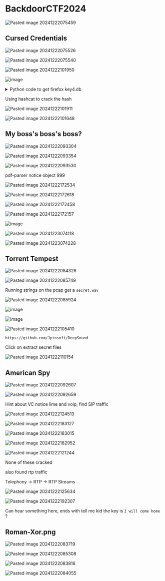 # BackdoorCTF2024

![Pasted image 20241222075459](https://github.com/user-attachments/assets/59ca0a94-5dd9-4b0d-80d2-991376a002d1)


## Cursed Credentials


![Pasted image 20241222075526](https://github.com/user-attachments/assets/98737a90-b52e-4f95-be87-42d9f437047d)





![Pasted image 20241222075540](https://github.com/user-attachments/assets/f24aa0be-0510-43c4-926d-6d4387dfda0b)



![Pasted image 20241222101950](https://github.com/user-attachments/assets/328e5d03-5f24-418c-8ff4-1a3316df5e22)

![image](https://github.com/user-attachments/assets/c6394b06-5aa2-474a-ba7b-3a4a43536048)



<details>

<summary>Python code to get firefox key4.db</summary>


```
import argparse
import binascii
import hashlib
import hmac
import os
import sqlite3
import struct
import sys
from Crypto.Cipher import AES, DES3
from pyasn1.codec.der import decoder


class MasterPasswordInfos:
    def __init__(self, mode, global_salt, entry_salt, cipher_text, no_master_password, iteration=None, iv=None):
        if mode not in ['aes', '3des']:
            raise ValueError('Invalid mode. Supported modes are: aes, 3des.')

        self.mode = mode
        self.global_salt = global_salt
        self.entry_salt = entry_salt
        self.cipher_text = cipher_text
        self.no_master_password = no_master_password
        self.iteration = iteration
        self.iv = iv


def read_bsd_db(db_filepath):
    """Read key3.db (legacy) database."""
    with open(db_filepath, 'rb') as f:
        header = f.read(4 * 15)

        magic = struct.unpack('>L', header[0:4])[0]
        if magic != 0x61561:
            raise ValueError('Invalid magic number in database header.')

        version = struct.unpack('>L', header[4:8])[0]
        if version != 2:
            raise ValueError('Unsupported database version.')

        pagesize = struct.unpack('>L', header[12:16])[0]
        nkeys = struct.unpack('>L', header[56:60])[0]

        readkeys = 0
        page = 1
        db1 = []

        while readkeys < nkeys:
            f.seek(pagesize * page)
            offsets = f.read((nkeys + 1) * 4 + 2)

            offset_vals = []
            i = 0
            while True:
                key = struct.unpack('<H', offsets[(2 + i):(2 + i + 2)])[0]
                val = struct.unpack('<H', offsets[(4 + i):(4 + i + 2)])[0]
                nval = struct.unpack('<H', offsets[(8 + i):(8 + i + 2)])[0]
                if nval == val:
                    break

                offset_vals.extend([key + (pagesize * page), val + (pagesize * page)])
                readkeys += 1
                i += 4

            offset_vals.append(pagesize * (page + 1))
            val_key = sorted(offset_vals)

            for j in range(len(val_key) - 1):
                f.seek(val_key[j])
                data = f.read(val_key[j + 1] - val_key[j])
                db1.append(data)

            page += 1

        return {db1[i + 1]: db1[i] for i in range(0, len(db1), 2)}


def decrypt_mozilla_3des(global_salt, entry_salt, cipher_text):
    """Attempt to decrypt using 3DES."""
    hp = hashlib.sha1(global_salt).digest()
    chp = hashlib.sha1(hp + entry_salt).digest()
    pes = entry_salt + b'\x00' * (20 - len(entry_salt))
    k1 = hmac.new(chp, pes + entry_salt, hashlib.sha1).digest()
    tk = hmac.new(chp, pes, hashlib.sha1).digest()
    k2 = hmac.new(chp, tk + entry_salt, hashlib.sha1).digest()
    key = k1 + k2
    iv = key[-8:]
    return DES3.new(key[:24], DES3.MODE_CBC, iv).decrypt(cipher_text) == b'password-check\x02\x02'


def decrypt_pbe_aes(global_salt, entry_salt, iteration, iv, cipher_text):
    """Attempt to decrypt using AES."""
    key = hashlib.pbkdf2_hmac('sha256', hashlib.sha1(global_salt).digest(), entry_salt, iteration, dklen=32)
    return AES.new(key, AES.MODE_CBC, iv).decrypt(cipher_text) == b'password-check\x02\x02'


def extract_master_password_infos(db_filepath, db_version):
    """Extract encryption details for master password."""
    if db_version == 3:
        db_values = read_bsd_db(db_filepath)
        global_salt = db_values[b'global-salt']
        pwd_check = db_values[b'password-check']
        entry_salt = pwd_check[3:3 + pwd_check[1]]
        cipher_text = pwd_check[-16:]
        no_master_password = decrypt_mozilla_3des(global_salt, entry_salt, cipher_text)
        return MasterPasswordInfos('3des', global_salt, entry_salt, cipher_text, no_master_password)
    elif db_version == 4:
        db = sqlite3.connect(db_filepath)
        c = db.cursor()
        c.execute('SELECT item1, item2 FROM metadata WHERE id = "password"')
        global_salt, encoded_item2 = c.fetchone()
        decoded_item2 = decoder.decode(encoded_item2)
        pbe_algo = str(decoded_item2[0][0][0])

        if pbe_algo == '1.2.840.113549.1.12.5.1.3':  # 3DES
            entry_salt = decoded_item2[0][0][1][0].asOctets()
            cipher_text = decoded_item2[0][1].asOctets()
            no_master_password = decrypt_mozilla_3des(global_salt, entry_salt, cipher_text)
            return MasterPasswordInfos('3des', global_salt, entry_salt, cipher_text, no_master_password)
        elif pbe_algo == '1.2.840.113549.1.5.13':  # AES
            entry_salt = decoded_item2[0][0][1][0][1][0].asOctets()
            iteration = int(decoded_item2[0][0][1][0][1][1])
            iv = b'\x04\x0e' + decoded_item2[0][0][1][1][1].asOctets()
            cipher_text = decoded_item2[0][1].asOctets()
            no_master_password = decrypt_pbe_aes(global_salt, entry_salt, iteration, iv, cipher_text)
            return MasterPasswordInfos('aes', global_salt, entry_salt, cipher_text, no_master_password, iteration, iv)
    raise ValueError("Unsupported database version")


def get_hashcat_format(mp_infos):
    """Generate hashcat-compatible string."""
    if mp_infos.no_master_password:
        return 'No Primary Password is set.'
    if mp_infos.mode == '3des':
        return f'$mozilla$*3DES*{binascii.hexlify(mp_infos.global_salt).decode()}*' \
               f'{binascii.hexlify(mp_infos.entry_salt).decode()}*' \
               f'{binascii.hexlify(mp_infos.cipher_text).decode()}'
    return f'$mozilla$*AES*{binascii.hexlify(mp_infos.global_salt).decode()}*' \
           f'{binascii.hexlify(mp_infos.entry_salt).decode()}*{mp_infos.iteration}*' \
           f'{binascii.hexlify(mp_infos.iv).decode()}*{binascii.hexlify(mp_infos.cipher_text).decode()}'


if __name__ == '__main__':
    parser = argparse.ArgumentParser(description="Extract master password info for hashcat")
    parser.add_argument('db_path', help='Path to key3.db or key4.db')
    args = parser.parse_args()

    if not os.path.exists(args.db_path):
        print("Database file not found!")
        sys.exit(1)

    db_type = 3 if 'key3.db' in args.db_path else 4
    mp_infos = extract_master_password_infos(args.db_path, db_type)
    print(get_hashcat_format(mp_infos))
    
```
</details>



Using hashcat to crack the hash


![Pasted image 20241222101911](https://github.com/user-attachments/assets/74c78ccb-6647-4e39-85db-f411a92b43a4)


![Pasted image 20241222101648](https://github.com/user-attachments/assets/a435b7a0-73bf-4962-bcc2-24c36cca9292)



## My boss's boss's boss?

![Pasted image 20241222093304](https://github.com/user-attachments/assets/4372adef-f2ec-491d-946a-1f8a4904ac16)


![Pasted image 20241222093354](https://github.com/user-attachments/assets/22ca2156-19e2-43ed-b542-d9ded8d0af7e)

![Pasted image 20241222093530](https://github.com/user-attachments/assets/b54c8180-9cad-4929-8ab7-f8b8fe3fcdf9)


pdf-parser notice object 999


![Pasted image 20241222172534](https://github.com/user-attachments/assets/eadd20fc-4852-412f-a055-d560176cbf2a)


![Pasted image 20241222172618](https://github.com/user-attachments/assets/73985ee0-49e4-4c73-842f-c5158bcc8527)


![Pasted image 20241222172458](https://github.com/user-attachments/assets/04009982-d978-4d0e-a519-3b400961e5cf)

![Pasted image 20241222172157](https://github.com/user-attachments/assets/c7d603f7-1968-4319-9af7-c9f0d4405a79)


![image](https://github.com/user-attachments/assets/e45a422d-3eb3-4c02-b6b2-0cf8facdbc63)


![Pasted image 20241223074118](https://github.com/user-attachments/assets/06a51bcc-8859-413c-a0a7-af8341e4dff5)


![Pasted image 20241223074228](https://github.com/user-attachments/assets/53ee5c37-95c0-4508-97f4-af912ca77a79)


## Torrent Tempest



![Pasted image 20241222084326](https://github.com/user-attachments/assets/5d549ce9-bf53-42b0-982e-86260b3c11c1)



![Pasted image 20241222085749](https://github.com/user-attachments/assets/ca526036-b27c-445c-a6aa-99aa8651b3d1)

Running strings on the pcap get a `secret.wav`


![Pasted image 20241222085924](https://github.com/user-attachments/assets/c9330ca4-624c-448f-8848-4d29254f2276)


![image](https://github.com/user-attachments/assets/9fc1735a-76e5-4352-838d-9e03e3043987)


![image](https://github.com/user-attachments/assets/ef21a00a-21b5-4de4-8d55-c358365b515d)


![Pasted image 20241222105410](https://github.com/user-attachments/assets/d7ac9fd6-bdd6-4203-8ddf-5668a07396b5)


`https://github.com/Jpinsoft/DeepSound`

Click on extract secret files


![Pasted image 20241222110154](https://github.com/user-attachments/assets/2755ca2f-d5d7-47f3-adbe-04d9d418b9b2)



## American Spy


![Pasted image 20241222092607](https://github.com/user-attachments/assets/008ceea4-7ccb-4261-90af-f130b08532ff)


![Pasted image 20241222092659](https://github.com/user-attachments/assets/7f540fac-93cc-47db-b913-f846fb5146a4)


Hint about VC notice lime and voip, find SIP traffic


![Pasted image 20241222124513](https://github.com/user-attachments/assets/a711bded-3b26-4a7f-b46f-87f2740de9e5)

![Pasted image 20241222183127](https://github.com/user-attachments/assets/02ebdcce-1816-43cd-9e4e-ab2dbb174b90)

![Pasted image 20241222183015](https://github.com/user-attachments/assets/688fa5f4-800d-4b05-80a8-96f18b83c924)

![Pasted image 20241222182952](https://github.com/user-attachments/assets/a3d467de-7e55-45f5-854e-a4bc984c5cd6)


![Pasted image 20241222121244](https://github.com/user-attachments/assets/4a30d07a-51f0-48f7-9f04-aeda6c9bd7e9)

None of these cracked

also found rtp traffic

Telephony -> RTP -> RTP Streams

![Pasted image 20241222125634](https://github.com/user-attachments/assets/3f4f58b0-f2bd-4eb1-8249-a6b8e223eca4)


![Pasted image 20241222192307](https://github.com/user-attachments/assets/21b5a169-4cf8-44cc-84d7-da438097ce2b)

Can hear something here, ends with tell me kid the key is `I will come home` ?

## Roman-Xor.png

![Pasted image 20241222083719](https://github.com/user-attachments/assets/6f03f2a3-34c9-4a5c-9a5a-6290f474987c)


![Pasted image 20241222085308](https://github.com/user-attachments/assets/c4d4b53b-b8e4-4c74-8e9a-6ce7c22a8eb6)

![Pasted image 20241222083816](https://github.com/user-attachments/assets/f8a9f621-752a-4ef6-a435-f7817650f8c2)

![Pasted image 20241222084055](https://github.com/user-attachments/assets/92bfb442-853a-43d0-a3bd-8a0dfb989019)




